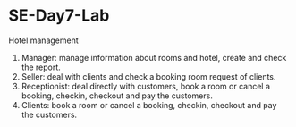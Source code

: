# SE-Day7-Lab
Hotel management

1. Manager: manage information about rooms and hotel, create and check the report.
2. Seller: deal with clients and check a booking room request of clients.
3. Receptionist: deal directly with customers, book a room or cancel a booking, checkin, checkout and pay the customers.
4. Clients: book a room or cancel a booking, checkin, checkout and pay the customers.

